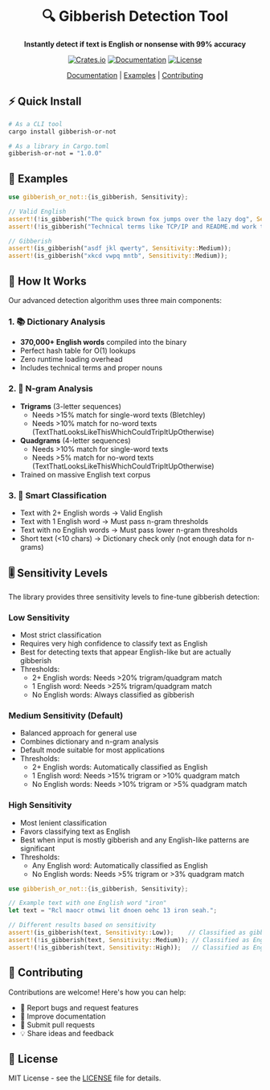 <div align="center">

# 🔍 Gibberish Detection Tool

**Instantly detect if text is English or nonsense with 99% accuracy**

[![Crates.io](https://img.shields.io/crates/v/gibberish-or-not.svg)](https://crates.io/crates/gibberish-or-not)
[![Documentation](https://docs.rs/gibberish-or-not/badge.svg)](https://docs.rs/gibberish-or-not)
[![License](https://img.shields.io/badge/license-MIT-blue.svg)](LICENSE)

[Documentation](https://docs.rs/gibberish-or-not) |
[Examples](#examples) |
[Contributing](#contributing)

</div>

## ⚡ Quick Install

```bash
# As a CLI tool
cargo install gibberish-or-not

# As a library in Cargo.toml
gibberish-or-not = "1.0.0"
```

## 🎯 Examples

```rust
use gibberish_or_not::{is_gibberish, Sensitivity};

// Valid English
assert!(!is_gibberish("The quick brown fox jumps over the lazy dog", Sensitivity::Medium));
assert!(!is_gibberish("Technical terms like TCP/IP and README.md work too", Sensitivity::Medium));

// Gibberish
assert!(is_gibberish("asdf jkl qwerty", Sensitivity::Medium));
assert!(is_gibberish("xkcd vwpq mntb", Sensitivity::Medium));
```

## 🔬 How It Works

Our advanced detection algorithm uses three main components:

### 1. 📚 Dictionary Analysis
- **370,000+ English words** compiled into the binary
- Perfect hash table for O(1) lookups
- Zero runtime loading overhead
- Includes technical terms and proper nouns

### 2. 🧮 N-gram Analysis
- **Trigrams** (3-letter sequences)
  - Needs >15% match for single-word texts (Bletchley)
  - Needs >10% match for no-word texts (TextThatLooksLikeThisWhichCouldTripItUpOtherwise)
- **Quadgrams** (4-letter sequences)
  - Needs >10% match for single-word texts
  - Needs >5% match for no-word texts (TextThatLooksLikeThisWhichCouldTripItUpOtherwise)
- Trained on massive English text corpus

### 3. 🎯 Smart Classification
- Text with 2+ English words → Valid English
- Text with 1 English word → Must pass n-gram thresholds
- Text with no English words → Must pass lower n-gram thresholds
- Short text (<10 chars) → Dictionary check only (not enough data for n-grams)

## 🎚️ Sensitivity Levels

The library provides three sensitivity levels to fine-tune gibberish detection:

### Low Sensitivity
- Most strict classification
- Requires very high confidence to classify text as English
- Best for detecting texts that appear English-like but are actually gibberish
- Thresholds:
  - 2+ English words: Needs >20% trigram/quadgram match
  - 1 English word: Needs >25% trigram/quadgram match
  - No English words: Always classified as gibberish

### Medium Sensitivity (Default)
- Balanced approach for general use
- Combines dictionary and n-gram analysis
- Default mode suitable for most applications
- Thresholds:
  - 2+ English words: Automatically classified as English
  - 1 English word: Needs >15% trigram or >10% quadgram match
  - No English words: Needs >10% trigram or >5% quadgram match

### High Sensitivity
- Most lenient classification
- Favors classifying text as English
- Best when input is mostly gibberish and any English-like patterns are significant
- Thresholds:
  - Any English word: Automatically classified as English
  - No English words: Needs >5% trigram or >3% quadgram match

```rust
use gibberish_or_not::{is_gibberish, Sensitivity};

// Example text with one English word "iron"
let text = "Rcl maocr otmwi lit dnoen oehc 13 iron seah.";

// Different results based on sensitivity
assert!(is_gibberish(text, Sensitivity::Low));    // Classified as gibberish
assert!(!is_gibberish(text, Sensitivity::Medium)); // Classified as English
assert!(!is_gibberish(text, Sensitivity::High));   // Classified as English
```

## 👥 Contributing

Contributions are welcome! Here's how you can help:

- 🐛 Report bugs and request features
- 📝 Improve documentation
- 🔧 Submit pull requests
- 💡 Share ideas and feedback

## 📜 License

MIT License - see the [LICENSE](LICENSE) file for details.

